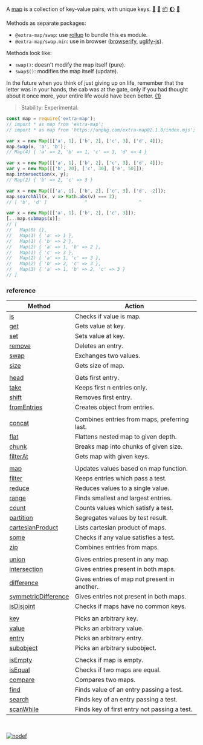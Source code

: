 A [map] is a collection of key-value pairs, with unique keys. [:running:] [:vhs:] [:package:] [:moon:] [:ledger:]

Methods as separate packages:
- `@extra-map/swap`: use [rollup] to bundle this es module.
- `@extra-map/swap.min`: use in browser ([browserify], [uglify-js]).

Methods look like:
- `swap()`: doesn't modify the map itself (pure).
- `swap$()`: modifies the map itself (update).

In the future when you think of just giving up on life, remember
that the letter was in your hands, the cab was at the gate, only
if you had thought about it once more, your entire life would
have been better. [(1)]

> Stability: Experimental.

```javascript
const map = require('extra-map');
// import * as map from 'extra-map';
// import * as map from 'https://unpkg.com/extra-map@2.1.0/index.mjs'; (deno)

var x = new Map([['a', 1], ['b', 2], ['c', 3], ['d', 4]]);
map.swap(x, 'a', 'b');
// Map(4) { 'a' => 2, 'b' => 1, 'c' => 3, 'd' => 4 }

var x = new Map([['a', 1], ['b', 2], ['c', 3], ['d', 4]]);
var y = new Map([['b', 20], ['c', 30], ['e', 50]]);
map.intersection(x, y);
// Map(2) { 'b' => 2, 'c' => 3 }

var x = new Map([['a', 1], ['b', 2], ['c', 3], ['d', -2]]);
map.searchAll(x, v => Math.abs(v) === 2);
// [ 'b', 'd' ]              ^                   ^

var x = new Map([['a', 1], ['b', 2], ['c', 3]]);
[...map.submaps(x)];
// [
//   Map(0) {},
//   Map(1) { 'a' => 1 },
//   Map(1) { 'b' => 2 },
//   Map(2) { 'a' => 1, 'b' => 2 },
//   Map(1) { 'c' => 3 },
//   Map(2) { 'a' => 1, 'c' => 3 },
//   Map(2) { 'b' => 2, 'c' => 3 },
//   Map(3) { 'a' => 1, 'b' => 2, 'c' => 3 }
// ]
```

### reference

| Method                | Action
|-----------------------|-------
| [is]                  | Checks if value is map.
| [get]                 | Gets value at key.
| [set]                 | Sets value at key.
| [remove]              | Deletes an entry.
| [swap]                | Exchanges two values.
| [size]                | Gets size of map.
|                       | 
| [head]                | Gets first entry.
| [take]                | Keeps first n entries only.
| [shift]               | Removes first entry.
| [fromEntries]         | Creates object from entries.
|                       | 
| [concat]              | Combines entries from maps, preferring last.
| [flat]                | Flattens nested map to given depth.
| [chunk]               | Breaks map into chunks of given size.
| [filterAt]            | Gets map with given keys.
|                       | 
| [map]                 | Updates values based on map function.
| [filter]              | Keeps entries which pass a test.
| [reduce]              | Reduces values to a single value.
| [range]               | Finds smallest and largest entries.
| [count]               | Counts values which satisfy a test.
| [partition]           | Segregates values by test result.
| [cartesianProduct]    | Lists cartesian product of maps.
| [some]                | Checks if any value satisfies a test.
| [zip]                 | Combines entries from maps.
|                       | 
| [union]               | Gives entries present in any map.
| [intersection]        | Gives entries present in both maps.
| [difference]          | Gives entries of map not present in another.
| [symmetricDifference] | Gives entries not present in both maps.
| [isDisjoint]          | Checks if maps have no common keys.
|                       | 
| [key]                 | Picks an arbitrary key.
| [value]               | Picks an arbitrary value.
| [entry]               | Picks an arbitrary entry.
| [subobject]           | Picks an arbitrary subobject.
|                       | 
| [isEmpty]             | Checks if map is empty.
| [isEqual]             | Checks if two maps are equal.
| [compare]             | Compares two maps.
| [find]                | Finds value of an entry passing a test.
| [search]              | Finds key of an entry passing a test.
| [scanWhile]           | Finds key of first entry not passing a test.

<br>

[![nodef](https://merferry.glitch.me/card/extra-map.svg)](https://nodef.github.io)

[(1)]: https://www.rottentomatoes.com/m/3_idiots/quotes/
[map]: https://developer.mozilla.org/en-US/docs/Web/JavaScript/Reference/Global_Objects/Map
[browserify]: https://www.npmjs.com/package/browserify
[rollup]: https://www.npmjs.com/package/rollup
[uglify-js]: https://www.npmjs.com/package/uglify-js
[:running:]: https://npm.runkit.com/extra-map
[:vhs:]: https://asciinema.org/a/WJjGsG2nIv4dL3aK5VD0A2N9r
[:package:]: https://www.npmjs.com/package/extra-map
[:moon:]: https://www.npmjs.com/package/extra-map.min
[:ledger:]: https://unpkg.com/extra-map/
[is]: https://github.com/nodef/extra-map/wiki/is
[get]: https://github.com/nodef/extra-map/wiki/get
[set]: https://github.com/nodef/extra-map/wiki/set
[remove]: https://github.com/nodef/extra-map/wiki/remove
[swap]: https://github.com/nodef/extra-map/wiki/swap
[size]: https://github.com/nodef/extra-map/wiki/size
[head]: https://github.com/nodef/extra-map/wiki/head
[take]: https://github.com/nodef/extra-map/wiki/take
[shift]: https://github.com/nodef/extra-map/wiki/shift
[fromEntries]: https://github.com/nodef/extra-map/wiki/fromEntries
[concat]: https://github.com/nodef/extra-map/wiki/concat
[flat]: https://github.com/nodef/extra-map/wiki/flat
[chunk]: https://github.com/nodef/extra-map/wiki/chunk
[filterAt]: https://github.com/nodef/extra-map/wiki/filterAt
[filter]: https://github.com/nodef/extra-map/wiki/filter
[reduce]: https://github.com/nodef/extra-map/wiki/reduce
[range]: https://github.com/nodef/extra-map/wiki/range
[count]: https://github.com/nodef/extra-map/wiki/count
[partition]: https://github.com/nodef/extra-map/wiki/partition
[cartesianProduct]: https://github.com/nodef/extra-map/wiki/cartesianProduct
[some]: https://github.com/nodef/extra-map/wiki/some
[zip]: https://github.com/nodef/extra-map/wiki/zip
[union]: https://github.com/nodef/extra-map/wiki/union
[intersection]: https://github.com/nodef/extra-map/wiki/intersection
[difference]: https://github.com/nodef/extra-map/wiki/difference
[symmetricDifference]: https://github.com/nodef/extra-map/wiki/symmetricDifference
[isDisjoint]: https://github.com/nodef/extra-map/wiki/isDisjoint
[key]: https://github.com/nodef/extra-map/wiki/key
[value]: https://github.com/nodef/extra-map/wiki/value
[entry]: https://github.com/nodef/extra-map/wiki/entry
[subobject]: https://github.com/nodef/extra-map/wiki/subobject
[isEmpty]: https://github.com/nodef/extra-map/wiki/isEmpty
[isEqual]: https://github.com/nodef/extra-map/wiki/isEqual
[compare]: https://github.com/nodef/extra-map/wiki/compare
[find]: https://github.com/nodef/extra-map/wiki/find
[search]: https://github.com/nodef/extra-map/wiki/search
[scanWhile]: https://github.com/nodef/extra-map/wiki/scanWhile

